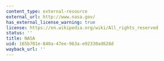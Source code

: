 ```yaml
---
content_type: external-resource
external_url: http://www.nasa.gov/
has_external_license_warning: true
license: https://en.wikipedia.org/wiki/All_rights_reserved
status: ''
title: NASA
uid: 165b701e-840a-47ee-963a-e92330ad628d
wayback_url: ''
---
```

